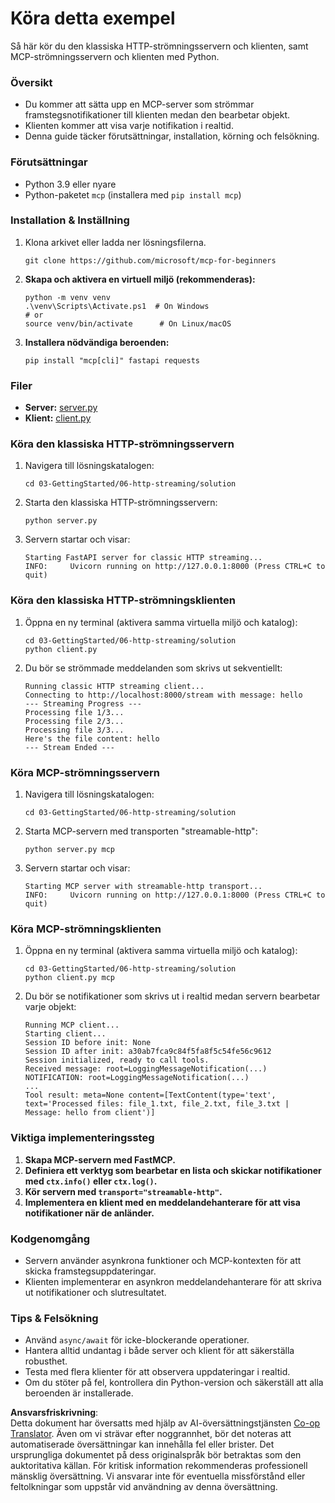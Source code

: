 <!--
CO_OP_TRANSLATOR_METADATA:
{
  "original_hash": "67ecbca6a060477ded3e13ddbeba64f7",
  "translation_date": "2025-08-18T14:59:34+00:00",
  "source_file": "03-GettingStarted/06-http-streaming/solution/python/README.md",
  "language_code": "sv"
}
-->
# Köra detta exempel

Så här kör du den klassiska HTTP-strömningsservern och klienten, samt MCP-strömningsservern och klienten med Python.

### Översikt

- Du kommer att sätta upp en MCP-server som strömmar framstegsnotifikationer till klienten medan den bearbetar objekt.
- Klienten kommer att visa varje notifikation i realtid.
- Denna guide täcker förutsättningar, installation, körning och felsökning.

### Förutsättningar

- Python 3.9 eller nyare
- Python-paketet `mcp` (installera med `pip install mcp`)

### Installation & Inställning

1. Klona arkivet eller ladda ner lösningsfilerna.

   ```pwsh
   git clone https://github.com/microsoft/mcp-for-beginners
   ```

1. **Skapa och aktivera en virtuell miljö (rekommenderas):**

   ```pwsh
   python -m venv venv
   .\venv\Scripts\Activate.ps1  # On Windows
   # or
   source venv/bin/activate      # On Linux/macOS
   ```

1. **Installera nödvändiga beroenden:**

   ```pwsh
   pip install "mcp[cli]" fastapi requests
   ```

### Filer

- **Server:** [server.py](../../../../../../03-GettingStarted/06-http-streaming/solution/python/server.py)
- **Klient:** [client.py](../../../../../../03-GettingStarted/06-http-streaming/solution/python/client.py)

### Köra den klassiska HTTP-strömningsservern

1. Navigera till lösningskatalogen:

   ```pwsh
   cd 03-GettingStarted/06-http-streaming/solution
   ```

2. Starta den klassiska HTTP-strömningsservern:

   ```pwsh
   python server.py
   ```

3. Servern startar och visar:

   ```
   Starting FastAPI server for classic HTTP streaming...
   INFO:     Uvicorn running on http://127.0.0.1:8000 (Press CTRL+C to quit)
   ```

### Köra den klassiska HTTP-strömningsklienten

1. Öppna en ny terminal (aktivera samma virtuella miljö och katalog):

   ```pwsh
   cd 03-GettingStarted/06-http-streaming/solution
   python client.py
   ```

2. Du bör se strömmade meddelanden som skrivs ut sekventiellt:

   ```text
   Running classic HTTP streaming client...
   Connecting to http://localhost:8000/stream with message: hello
   --- Streaming Progress ---
   Processing file 1/3...
   Processing file 2/3...
   Processing file 3/3...
   Here's the file content: hello
   --- Stream Ended ---
   ```

### Köra MCP-strömningsservern

1. Navigera till lösningskatalogen:
   ```pwsh
   cd 03-GettingStarted/06-http-streaming/solution
   ```
2. Starta MCP-servern med transporten "streamable-http":
   ```pwsh
   python server.py mcp
   ```
3. Servern startar och visar:
   ```
   Starting MCP server with streamable-http transport...
   INFO:     Uvicorn running on http://127.0.0.1:8000 (Press CTRL+C to quit)
   ```

### Köra MCP-strömningsklienten

1. Öppna en ny terminal (aktivera samma virtuella miljö och katalog):
   ```pwsh
   cd 03-GettingStarted/06-http-streaming/solution
   python client.py mcp
   ```
2. Du bör se notifikationer som skrivs ut i realtid medan servern bearbetar varje objekt:
   ```
   Running MCP client...
   Starting client...
   Session ID before init: None
   Session ID after init: a30ab7fca9c84f5fa8f5c54fe56c9612
   Session initialized, ready to call tools.
   Received message: root=LoggingMessageNotification(...)
   NOTIFICATION: root=LoggingMessageNotification(...)
   ...
   Tool result: meta=None content=[TextContent(type='text', text='Processed files: file_1.txt, file_2.txt, file_3.txt | Message: hello from client')]
   ```

### Viktiga implementeringssteg

1. **Skapa MCP-servern med FastMCP.**
2. **Definiera ett verktyg som bearbetar en lista och skickar notifikationer med `ctx.info()` eller `ctx.log()`.**
3. **Kör servern med `transport="streamable-http"`.**
4. **Implementera en klient med en meddelandehanterare för att visa notifikationer när de anländer.**

### Kodgenomgång
- Servern använder asynkrona funktioner och MCP-kontexten för att skicka framstegsuppdateringar.
- Klienten implementerar en asynkron meddelandehanterare för att skriva ut notifikationer och slutresultatet.

### Tips & Felsökning

- Använd `async/await` för icke-blockerande operationer.
- Hantera alltid undantag i både server och klient för att säkerställa robusthet.
- Testa med flera klienter för att observera uppdateringar i realtid.
- Om du stöter på fel, kontrollera din Python-version och säkerställ att alla beroenden är installerade.

**Ansvarsfriskrivning**:  
Detta dokument har översatts med hjälp av AI-översättningstjänsten [Co-op Translator](https://github.com/Azure/co-op-translator). Även om vi strävar efter noggrannhet, bör det noteras att automatiserade översättningar kan innehålla fel eller brister. Det ursprungliga dokumentet på dess originalspråk bör betraktas som den auktoritativa källan. För kritisk information rekommenderas professionell mänsklig översättning. Vi ansvarar inte för eventuella missförstånd eller feltolkningar som uppstår vid användning av denna översättning.